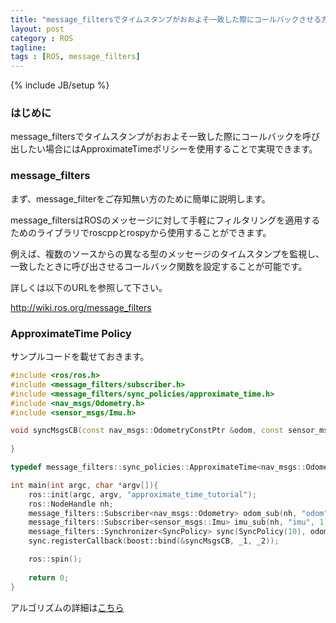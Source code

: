 ```yaml
---
title: "message_filtersでタイムスタンプがおおよそ一致した際にコールバックさせる方法"
layout: post
category : ROS
tagline:
tags : [ROS, message_filters]
---
```


{% include JB/setup %}

### はじめに

message_filtersでタイムスタンプがおおよそ一致した際にコールバックを呼び出したい場合にはApproximateTimeポリシーを使用することで実現できます。

### message_filters

まず、message_filterをご存知無い方のために簡単に説明します。

message_filtersはROSのメッセージに対して手軽にフィルタリングを適用するためのライブラリでroscppとrospyから使用することができます。

例えば、複数のソースからの異なる型のメッセージのタイムスタンプを監視し、一致したときに呼び出させるコールバック関数を設定することが可能です。

詳しくは以下のURLを参照して下さい。 

http://wiki.ros.org/message_filters

### ApproximateTime Policy

サンプルコードを載せておきます。

```cpp
#include <ros/ros.h>
#include <message_filters/subscriber.h>
#include <message_filters/sync_policies/approximate_time.h>
#include <nav_msgs/Odometry.h>
#include <sensor_msgs/Imu.h>

void syncMsgsCB(const nav_msgs::OdometryConstPtr &odom, const sensor_msgs::ImuConstPtr &imu){
    
}

typedef message_filters::sync_policies::ApproximateTime<nav_msgs::Odometry, sensor_msgs::Imu> SyncPolicy;

int main(int argc, char *argv[]){
    ros::init(argc, argv, "approximate_time_tutorial");
    ros::NodeHandle nh;
    message_filters::Subscriber<nav_msgs::Odometry> odom_sub(nh, "odom", 1);
    message_filters::Subscriber<sensor_msgs::Imu> imu_sub(nh, "imu", 1);
    message_filters::Synchronizer<SyncPolicy> sync(SyncPolicy(10), odom_sub, imu_sub);
    sync.registerCallback(boost::bind(&syncMsgsCB, _1, _2));

    ros::spin();
    
    return 0;
}

```

アルゴリズムの詳細は[こちら](http://wiki.ros.org/message_filters/ApproximateTime)


